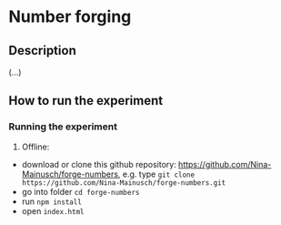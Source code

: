 # Number forging

## Description
(...)
## How to run the experiment 

### Running the experiment

1. Offline: 
- download or clone this github repository: https://github.com/Nina-Mainusch/forge-numbers, 
  e.g. type `git clone https://github.com/Nina-Mainusch/forge-numbers.git`
- go into folder `cd forge-numbers`
- run `npm install` 
- open `index.html`
